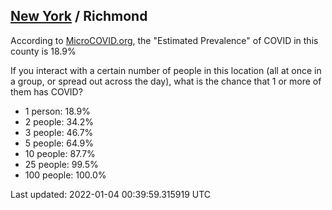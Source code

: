 
## [New York](/united-states/new-york) / Richmond

According to [MicroCOVID.org](http://microcovid.org),
the "Estimated Prevalence" of COVID in this county is 18.9%

If you interact with a certain number of people in this location
(all at once in a group, or spread out across the day), what is the chance that
1 or more of them has COVID?

- 1 person: 18.9%
- 2 people: 34.2%
- 3 people: 46.7%
- 5 people: 64.9%
- 10 people: 87.7%
- 25 people: 99.5%
- 100 people: 100.0%

Last updated: 2022-01-04 00:39:59.315919 UTC
